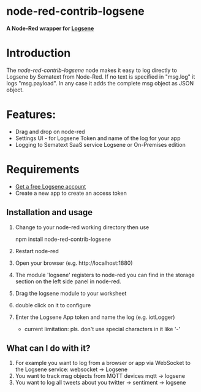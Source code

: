 # node-red-contrib-logsene

**A Node-Red wrapper for [Logsene](http://sematext.com/logsene)**


# Introduction

The _node-red-contrib-logsene_ node makes it  easy to log directly to  Logsene by Sematext from Node-Red.
If no text is specified in "msg.log" it logs "msg.payload". In any case it adds the complete msg  object as JSON object.

# Features:

   * Drag and drop on node-red
   * Settings UI - for Logsene Token and name of the log for your app
   * Logging to Sematext SaaS service Logsene or On-Premises edition


# Requirements

- [Get a free Logsene account](https://apps.sematext.com/users-web/register.do)
- Create a new app to create an access token

## Installation and usage

1) Change to your node-red working directory then use

	npm install node-red-contrib-logsene

2) Restart node-red


3) Open your browser (e.g. http://localhost:1880)

4) The module 'logsene' registers to node-red you can find in the storage section on the left side panel in node-red.

5) Drag the logsene module to your worksheet

6) double click on it to configure

7) Enter the Logsene App token and name the log  (e.g. iotLogger)
    - current limitation: pls. don't use special characters in it like '-'

## What can I do with it? 

1) For example you want to log from a browser or app via WebSocket to the Logsene service:
websocket -> Logsene
2) You want to track msg objects from MQTT devices
mqtt -> logsene
3) You want to log all tweets about you
twitter -> sentiment -> logsene
